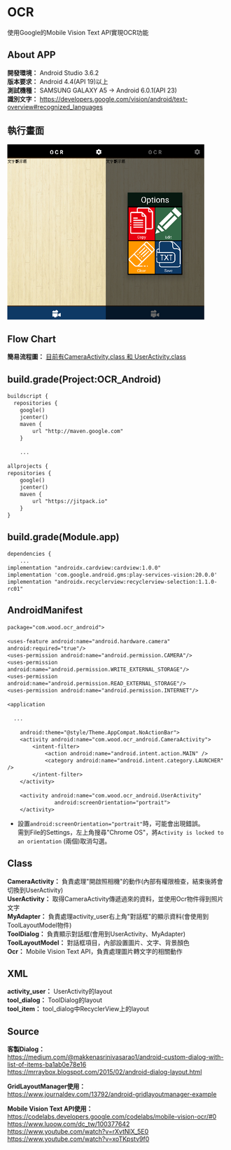 OCR
===
使用Google的Mobile Vision Text API實現OCR功能

About APP
---
**開發環境：** Android Studio 3.6.2 \
**版本要求：** Android 4.4(API 19)以上 \
**測試機種：** SAMSUNG GALAXY A5 -> Android 6.0.1(API 23)\
**識別文字：** https://developers.google.com/vision/android/text-overview#recognized_languages

執行畫面
---
![image](https://github.com/kikihayashi/OCR_App_Android/blob/master/test0.png) 

Flow Chart
---
**簡易流程圖：** [目前有CameraActivity.class 和 UserActivity.class](https://github.com/kikihayashi/OCR_App_Android/blob/master/Flow%20Chart.pdf)

build.grade(Project:OCR_Android)
---
    buildscript {
      repositories {
        google()
        jcenter()
        maven {
            url "http://maven.google.com"
        }    
        
        ...
        
    allprojects {
    repositories {
        google()
        jcenter()
        maven {
            url "https://jitpack.io"
        }
    }

build.grade(Module.app)
---
    dependencies {
        ...  
    implementation "androidx.cardview:cardview:1.0.0"
    implementation 'com.google.android.gms:play-services-vision:20.0.0'
    implementation "androidx.recyclerview:recyclerview-selection:1.1.0-rc01"
    

AndroidManifest
---
    package="com.wood.ocr_android">

    <uses-feature android:name="android.hardware.camera" android:required="true"/>
    <uses-permission android:name="android.permission.CAMERA"/>
    <uses-permission android:name="android.permission.WRITE_EXTERNAL_STORAGE"/>
    <uses-permission android:name="android.permission.READ_EXTERNAL_STORAGE"/>
    <uses-permission android:name="android.permission.INTERNET"/>

    <application
    
      ...
      
        android:theme="@style/Theme.AppCompat.NoActionBar">
        <activity android:name="com.wood.ocr_android.CameraActivity">
            <intent-filter>
                <action android:name="android.intent.action.MAIN" />
                <category android:name="android.intent.category.LAUNCHER" />
            </intent-filter>
        </activity>

        <activity android:name="com.wood.ocr_android.UserActivity"
                   android:screenOrientation="portrait">
        </activity>     
          
+ 設置`android:screenOrientation="portrait"`時，可能會出現錯誤。\
需到File的Settings，左上角搜尋"Chrome OS"，將`Activity is locked to an orientation` (兩個)取消勾選。

Class
---
**CameraActivity：** 負責處理"開啟照相機"的動作(內部有權限檢查，結束後將會切換到UserActivity) \
**UserActivity：** 取得CameraActivity傳遞過來的資料，並使用Ocr物件得到照片文字 \
**MyAdapter：** 負責處理activity_user右上角"對話框"的顯示資料(會使用到ToolLayoutModel物件) \
**ToolDialog：** 負責顯示對話框(會用到UserActivity、MyAdapter) \
**ToolLayoutModel：** 對話框項目，內部設置圖片、文字、背景顏色 \
**Ocr：** Mobile Vision Text API，負責處理圖片轉文字的相關動作

XML 
---
**activity_user：** UserActivity的layout\
**tool_dialog：** ToolDialog的layout\
**tool_item：** tool_dialog中RecyclerView上的layout

Source
---
**客製Dialog：**\
https://medium.com/@makkenasrinivasarao1/android-custom-dialog-with-list-of-items-ba1ab0e78e16 \
https://mrraybox.blogspot.com/2015/02/android-dialog-layout.html

**GridLayoutManager使用：**\
https://www.journaldev.com/13792/android-gridlayoutmanager-example

**Mobile Vision Text API使用：**\
https://codelabs.developers.google.com/codelabs/mobile-vision-ocr/#0 \
https://www.luoow.com/dc_tw/100377642 \
https://www.youtube.com/watch?v=rXvtNlX_5E0 \
https://www.youtube.com/watch?v=xoTKpstv9f0
